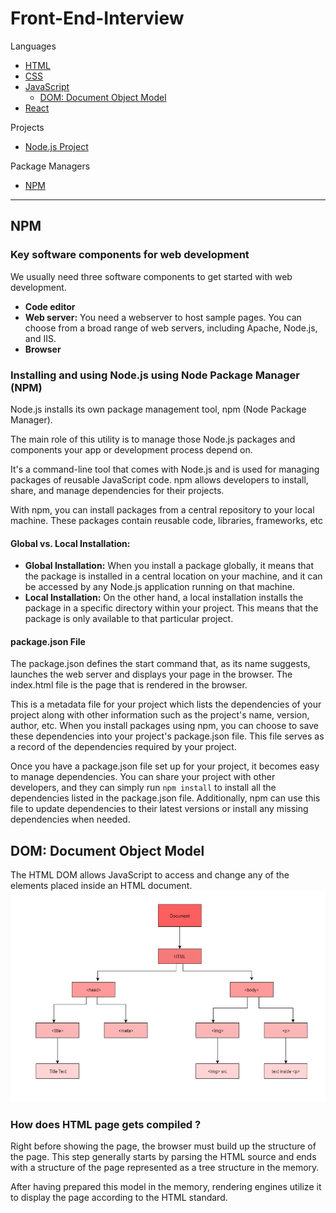 # Front-End-Interview
Languages
- [HTML](HTML/README.md)
- [CSS](CSS/README.md)
- [JavaScript](JavaScript/README.md)
  - [DOM: Document Object Model](#dom-document-object-model)
- [React](React/README.md)

Projects
- [Node.js Project](Node%20Project/README.md)

Package Managers
- [NPM](#npm)

---

## NPM
### Key software components for web development
We usually need three software components to get started with web development.

- **Code editor**
- **Web server:** You need a webserver to host sample pages. You can choose from a broad range of web servers, including Apache, Node.js, and IIS.
- **Browser**

### Installing and using Node.js using Node Package Manager (NPM) 
Node.js installs its own package management tool, npm (Node Package Manager).

The main role of this utility is to manage those Node.js packages and components your app or development process depend on.

It's a command-line tool that comes with Node.js and is used for managing packages of reusable JavaScript code. npm allows developers to install, share, and manage dependencies for their projects.

With npm, you can install packages from a central repository to your local machine. These packages contain reusable code, libraries, frameworks, etc

#### Global vs. Local Installation:
- **Global Installation:** When you install a package globally, it means that the package is installed in a central location on your machine, and it can be accessed by any Node.js application running on that machine.
- **Local Installation:** On the other hand, a local installation installs the package in a specific directory within your project. This means that the package is only available to that particular project.

#### package.json File
The package.json defines the start command that, as its name suggests, launches the web server and displays your page in the browser. The index.html file is the page that is rendered in the browser.

This is a metadata file for your project which lists the dependencies of your project along with other information such as the project's name, version, author, etc. When you install packages using npm, you can choose to save these dependencies into your project's package.json file. This file serves as a record of the dependencies required by your project.

Once you have a package.json file set up for your project, it becomes easy to manage dependencies. You can share your project with other developers, and they can simply run ```npm install``` to install all the dependencies listed in the package.json file. Additionally, npm can use this file to update dependencies to their latest versions or install any missing dependencies when needed.

## DOM: Document Object Model

The HTML DOM allows JavaScript to access and change any of the elements placed inside an HTML document.
<img src="img/DOM.png">

### How does HTML page gets compiled ?
Right before showing the page, the browser must build up the structure of the page. This step generally starts by parsing the HTML source and ends with a structure of the page represented as a tree structure in the memory.

After having prepared this model in the memory, rendering engines utilize it to display the page according to the HTML standard.



